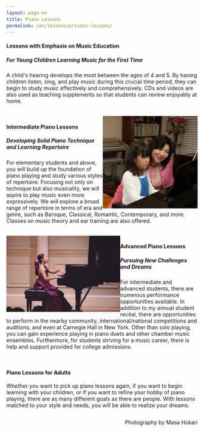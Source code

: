 ```yaml
---
layout: page-en
title: Piano Lessons
permalink: /en/lessons/private-lessons/
---
```


<img class="float-left" src="/img/lesson singing.jpg" alt="" width="300px" style="float:left;">

<h4 class="with-description">Lessons with Emphasis on Music Education</h4>
<h5>For Young Children Learning Music for the First Time</h5>


A child's hearing develops the most between the ages of 4 and 5. By having children listen, sing, and play music during this crucial time period, they can begin to study music effectively and comprehensively. CDs and videos are also used as teaching supplements so that students can review enjoyably at home.

<br>

<img class="float-right" src="/img/lesson piano.jpg" alt="" width="250px" style="float:right; clear:both;">

<h4 class="with-description" style="clear:left;">Intermediate Piano Lessons</h4>
<h5>Developing Solid Piano Technique and Learning Repertoire</h5>

For elementary students and above, you will build up the foundation of piano playing and study various styles of repertoire. Focusing not only on technique but also musicality, we will aspire to play music even more expressively. We will explore a broad range of repertoire in terms of era and genre, such as Baroque, Classical, Romantic, Contemporary, and more. Classes on music theory and ear training are also offered.

<br>

<img class="float-left" src="/img/carnegie recital.jpg" alt="" width="300px" style="float:left; clear:both;">

<h4 class="with-description" style="clear:right;">Advanced Piano Lessons</h4>
<h5>Pursuing New Challenges and Dreams</h5>

For intermediate and advanced students, there are numerous performance opportunities available. In addition to my annual student recital, there are opportunities to perform in the nearby community, international/national competitions and auditions, and even at Carnegie Hall in New York. Other than solo playing, you can gain experience playing in piano duets and other chamber music ensembles. Furthermore, for students striving for a music career, there is help and support provided for college admissions.

<br>

<img class="float-right" src="/img/piano lesson adult 3.jpg" alt="" width="300px" style="float:right;">
<h4 style="clear:left;">Piano Lessons for Adults</h4>

Whether you want to pick up piano lessons again, if you want to begin learning with your children, or if you want to refine your hobby of piano playing, there are as many different goals as there are people. With lessons matched to your style and needs, you will be able to realize your dreams.


<p style="float:right; clear:both;" class="voltaire">Photography by Masa Hokari</p>







